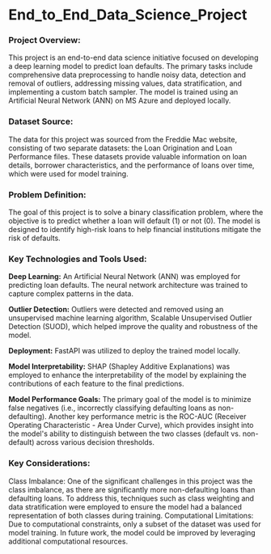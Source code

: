 # End_to_End_Data_Science_Project
### Project Overview:
This project is an end-to-end data science initiative focused on developing a deep learning model to predict loan defaults. The primary tasks include comprehensive data preprocessing to handle noisy data, detection and removal of outliers, addressing missing values, data stratification, and implementing a custom batch sampler. The model is trained using an Artificial Neural Network (ANN) on MS Azure and deployed locally.

### Dataset Source:
The data for this project was sourced from the Freddie Mac website, consisting of two separate datasets: the Loan Origination and Loan Performance files. These datasets provide valuable information on loan details, borrower characteristics, and the performance of loans over time, which were used for model training.

### Problem Definition:
The goal of this project is to solve a binary classification problem, where the objective is to predict whether a loan will default (1) or not (0). The model is designed to identify high-risk loans to help financial institutions mitigate the risk of defaults.

### Key Technologies and Tools Used:
**Deep Learning:** An Artificial Neural Network (ANN) was employed for predicting loan defaults. The neural network architecture was trained to capture complex patterns in the data.  

**Outlier Detection:** Outliers were detected and removed using an unsupervised machine learning algorithm, Scalable Unsupervised Outlier Detection (SUOD), which helped improve the quality and robustness of the model.  

**Deployment:** FastAPI was utilized to deploy the trained model locally.  

**Model Interpretability:** SHAP (Shapley Additive Explanations) was employed to enhance the interpretability of the model by explaining the contributions of each feature to the final predictions.  

**Model Performance Goals:** The primary goal of the model is to minimize false negatives (i.e., incorrectly classifying defaulting loans as non-defaulting). Another key performance metric is the ROC-AUC (Receiver Operating Characteristic - Area Under Curve), which provides insight into the model's ability to distinguish between the two classes (default vs. non-default) across various decision thresholds.  

### Key Considerations:
Class Imbalance: One of the significant challenges in this project was the class imbalance, as there are significantly more non-defaulting loans than defaulting loans. To address this, techniques such as class weighting and data stratification were employed to ensure the model had a balanced representation of both classes during training.
Computational Limitations: Due to computational constraints, only a subset of the dataset was used for model training. In future work, the model could be improved by leveraging additional computational resources.

